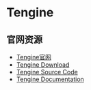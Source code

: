 # Tengine

## 官网资源

* [Tengine官网](http://tengine.taobao.org/)
* [Tengine Download](http://tengine.taobao.org/download.html)
* [Tengine Source Code](https://github.com/alibaba/tengine)
* [Tengine Documentation](http://tengine.taobao.org/documentation.html)

